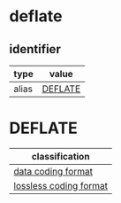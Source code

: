 # deflate

## identifier
| type              | value
| ----------------- | -----
| alias             | [DEFLATE](#deflate)

# DEFLATE
| classification
| --------------
| [data coding format](data.md)
| [lossless coding format](compression.md)
